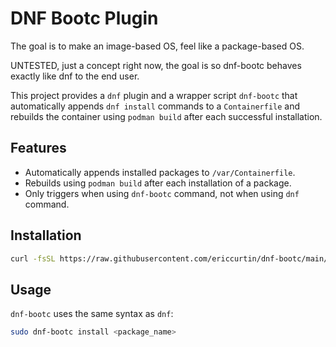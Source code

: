 # DNF Bootc Plugin

The goal is to make an image-based OS, feel like a package-based OS.

UNTESTED, just a concept right now, the goal is so dnf-bootc behaves exactly like dnf to the end user.

This project provides a `dnf` plugin and a wrapper script `dnf-bootc` that automatically appends `dnf install` commands to a `Containerfile` and rebuilds the container using `podman build` after each successful installation.

## Features

- Automatically appends installed packages to `/var/Containerfile`.
- Rebuilds using `podman build` after each installation of a package.
- Only triggers when using `dnf-bootc` command, not when using `dnf` command.

## Installation

```bash
curl -fsSL https://raw.githubusercontent.com/ericcurtin/dnf-bootc/main/install.sh | sudo bash
```

## Usage

`dnf-bootc` uses the same syntax as `dnf`:

```bash
sudo dnf-bootc install <package_name>
```

